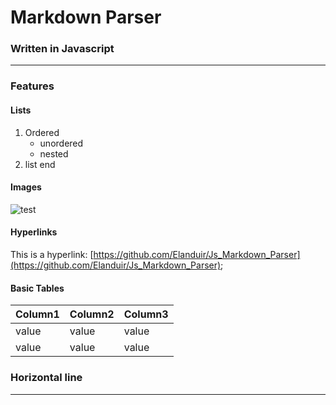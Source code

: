 # Markdown Parser

### Written in Javascript

---

### Features

#### Lists

1. Ordered
   - unordered
   - nested
2. list end

#### Images

![test](https://github.githubassets.com/images/modules/logos_page/GitHub-Mark.png)

#### Hyperlinks

This is a hyperlink: [https://github.com/Elanduir/Js_Markdown_Parser](https://github.com/Elanduir/Js_Markdown_Parser);

#### Basic Tables

| Column1 | Column2 | Column3 |
| ------- | ------- | ------- |
| value   | value   | value   |
| value   | value   | value   |

### Horizontal line

---
